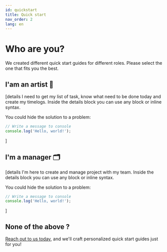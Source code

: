 ```yaml
---
id: quickstart
title: Quick start
nav_order: 2
lang: en
---
```


# Who are you?

We created different quick start guides for different roles. Please select the one that fits you the best.

## I'am an artist 🎨
[details I need to get my list of task, know what need to be done today and create my timelogs.
Inside the details block you can use any block or inline syntax.

You could hide the solution to a problem:
```js
// Write a message to console
console.log('Hello, world!');
```
]

## I'm a manager 🗂️
[details I'm here to create and manage project with my team.
Inside the details block you can use any block or inline syntax.

You could hide the solution to a problem:
```js
// Write a message to console
console.log('Hello, world!');
```
]

## None of the above ?

[Reach out to us today](../contact.md), and we'll craft personalized quick start guides just for you!
